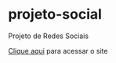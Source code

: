 # projeto-social
 Projeto de Redes Sociais
 <p><a href="https://giovanninoda.github.io/projeto-social/" target="_blank">Clique aqui</a> para acessar o site</p>